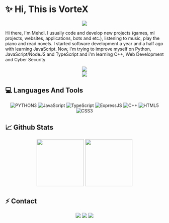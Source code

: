 # ✨ Hi, This is VorteX 

<div align="center">
    <img src="https://komarev.com/ghpvc/?username=SeonerVorteX&color=blue"/>
</div>  

Hi there, I'm Mehdi. I usually code and develop new projects (games, ml projects, websites, applications, bots and etc.), listening to music, play the piano and read novels. I started software development a year and a half ago with learning JavaScript. Now, I'm trying to improve myself on Python, JavaScript/NodeJS and TypeScript and i'm learning C++, Web Development and Cyber Security

<div align="center">
    <a href="https://discord.com/users/809325505304068096" title="Discord Profile"><img src="https://lanyard-profile-readme.vercel.app/api/809325505304068096"></a>
</div>

<div align="center">
    <a href="https://discord.com/users/624914071984013313" title="Discord Profile"><img src="https://lanyard-profile-readme.vercel.app/api/624914071984013313"></a>
</div>

## 💻 Languages And Tools

<div align="center">
    <img alt="PYTHON3" align="center" src="https://img.shields.io/badge/-Pyhton-orange?style=flat-square&logo=python&logoColor=white"/>
    <img alt="JavaScript" align="center" src="https://img.shields.io/badge/-JavaScript-edb200?style=flat-square&logo=javascript&logoColor=white"/>
    <img alt="TypeScript" align="center" src="https://img.shields.io/badge/-TypeScript-007acc?style=flat-square&logo=typescript&logoColor=white"/>
    <img alt="ExpressJS" align="center" src="https://img.shields.io/badge/-ExpressJS-green?style=flat-square&logo=express&logoColor=black"/>
    <img alt="C++" align="center" src="https://img.shields.io/badge/-C++-264de4?style=flat-square&logo=cplusplus&logoColor=white"/>
    <img alt="HTML5" align="center" src="https://img.shields.io/badge/-HTML5-E34F26?style=flat-square&logo=html5&logoColor=white"/>
    <img alt="CSS3" align="center" src="https://img.shields.io/badge/-CSS3-264de4?style=flat-square&logo=css3&logoColor=white"/>
</div>

## 📈 Github Stats

<div align="center">
    <img src="https://github-readme-stats.vercel.app/api?username=SeonerVorteX&show_icons=true&theme=radical&hide_border=true" width="%100" height="150px">
    <img src="https://github-readme-stats-git-masterrstaa-rickstaa.vercel.app/api/top-langs/?username=SeonerVorteX&show_icons=true&theme=radical&hide_border=true&layout=compact" width="%100" height="150px">
</div>

## ⚡ Contact

<div align="center">
    <a href="https://discord.com/users/809325505304068096" target="_blank"><img src="https://img.shields.io/badge/-VorteX-1e44ee?style=for-the-badge&logo=discord&logoColor=white"></a>
    <a href="https://github.com/SeonerVorteX" target="_blank"><img src="https://img.shields.io/badge/-VorteX-black?style=for-the-badge&logo=github&logoColor=white"></a>
    <a href="https://discord.gg/xSAPRdQjyN" target="_blank"><img src="https://img.shields.io/badge/-My%20Server-1e44ee?style=for-the-badge&logo=discord&logoColor=white"></a>
</div>
